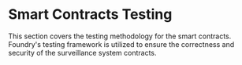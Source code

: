 # Smart Contracts Testing

This section covers the testing methodology for the smart contracts. Foundry's testing framework is utilized to ensure the correctness and security of the surveillance system contracts.